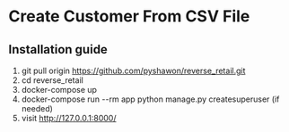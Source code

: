 # Create Customer From CSV File

## Installation guide

1. git pull origin https://github.com/pyshawon/reverse_retail.git
2. cd reverse_retail
3. docker-compose up
4. docker-compose run --rm app python manage.py createsuperuser (if needed)
5. visit http://127.0.0.1:8000/
